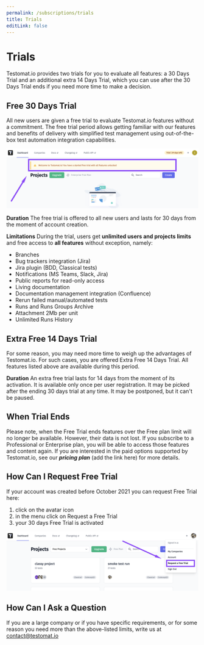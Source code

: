```yaml
---
permalink: /subscriptions/trials
title: Trials
editLink: false
---
```


# Trials

Testomat.io provides two trials for you to evaluate all features: a 30 Days Trial and an additional extra 14 Days Trial, which you can use after the 30 Days Trial ends if you need more time to make a decision.

## Free 30 Days Trial

All new users are given a free trial to evaluate Testomat.io features without a commitment. The free trial period allows getting familiar with our features and benefits of delivery with simplified test management using out-of-the-box test automation integration capabilities.

![image](images/135104795-40c1a6e9-59b4-4265-a200-f604b9979391.png)

**Duration**
The free trial is offered to all new users and lasts for 30 days from the moment of account creation.

**Limitations**
During the trial, users get **unlimited users and projects limits** and free access to **all features** without exception, namely:

- Branches
- Bug trackers integration (Jira)
- Jira plugin (BDD, Classical tests)
- Notifications (MS Teams, Slack, Jira)
- Public reports for read-only access
- Living documentation
- Documentation management integration (Confluence)
- Rerun failed manual/automated tests
- Runs and Runs Groups Archive
- Attachment 2Mb per unit
- Unlimited Runs History 

## Extra Free 14 Days Trial

For some reason, you may need more time to weigh up the advantages of Testomat.io. For such cases, you are offered Extra Free 14 Days Trial. All features listed above are available during this period.

**Duration**
An extra free trial lasts for 14 days from the moment of its activation. It is available only once per user registration. It may be picked after the ending 30 days trial at any time. It may be postponed, but it can't be paused. 

## When Trial Ends

Please note, when the Free Trial ends features over the Free plan limit will no longer be available. However, their data is not lost. If you subscribe to a Professional or Enterprise plan, you will be able to access those features and content again. If you are interested in the paid options supported by Testomat.io, see our **_pricing plan_** (add the link here) for more details. 

## How Can I Request Free Trial

If your account was created before October 2021 you can request Free Trial here:

1. click on the avatar icon 
2. in the menu click on Request a Free Trial 
3. your 30 days Free Trial is activated 

![image](images/139681457-b60419cc-575c-4958-90b1-55bdeba2d3bd.png)

## How Can I Ask a Question
 
If you are a large company or if you have specific requirements, or for some reason you need more than the above-listed limits, write us at contact@testomat.io
